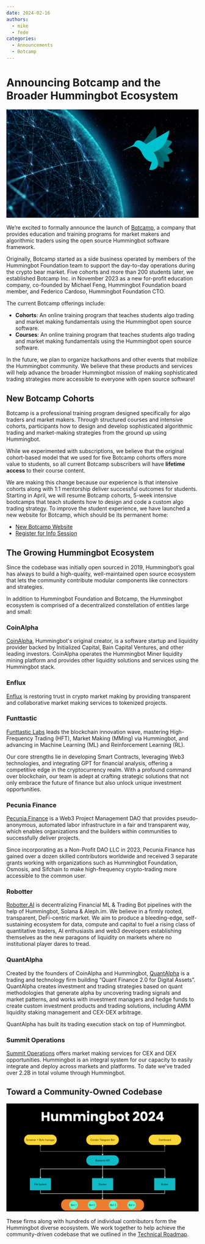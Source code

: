 ```yaml
---
date: 2024-02-16
authors:
  - mike
  - fede
categories:
  - Announcements
  - Botcamp
---
```


# Announcing Botcamp and the Broader Hummingbot Ecosystem

![cover](cover.png)

We’re excited to formally announce the launch of [Botcamp](https://www.botcamp.xyz), a company that provides education and training programs for market makers and algorithmic traders using the open source Hummingbot software framework. 

Originally, Botcamp started as a side business operated by members of the Hummingbot Foundation team to support the day-to-day operations during the crypto bear market. Five cohorts and more than 200 students later, we established Botcamp Inc. in November 2023 as a new for-profit education company, co-founded by Michael Feng, Hummingbot Foundation board member, and Federico Cardoso, Hummingbot Foundation CTO.

The current Botcamp offerings include:

- **Cohorts**: An online training program that teaches students algo trading and market making fundamentals using the Hummingbot open source software.
- **Courses**: An online training program that teaches students algo trading and market making fundamentals using the Hummingbot open source software.

In the future, we plan to organize hackathons and other events that mobilize the Hummingbot community. We believe that these products and services will help advance the broader Hummingbot mission of making sophisticated trading strategies more accessible to everyone with open source software!

<!-- more -->

## New Botcamp Cohorts

Botcamp is a professional training program designed specifically for algo traders and market makers. Through structured courses and intensive cohorts, participants how to design and develop sophisticated algorithmic trading and market-making strategies from the ground up using Hummingbot.

 While we experimented with subscriptions, we believe that the original cohort-based model that we used for five Botcamp cohorts offers more value to students, so all current Botcamp subscribers will have **lifetime access** to their course content.

We are making this change because our experience is that intensive cohorts along with 1:1 mentorship deliver successful outcomes for students. Starting in April, we will resume Botcamp cohorts, 5-week intensive bootcamps that teach students how to design and code a custom algo trading strategy. To improve the student experience, we have launched a new website for Botcamp, which should be its permanent home:

- [New Botcamp Website](https://www.botcamp.xyz) 
- [Register for Info Session](https://www.botcamp.xyz/event/botcamp-info-session-4/register)

## The Growing Hummingbot Ecosystem

Since the codebase was initially open sourced in 2019, Hummingbot’s goal has always to build a high-quality, well-maintained open source ecosystem that lets the community contribute modular components like connectors and strategies.

In addition to Hummingbot Foundation and Botcamp, the Hummingbot ecosystem is comprised of a decentralized constellation of entities large and small:

### CoinAlpha

[CoinAlpha](https://coinalpha.com), Hummingbot's original creator, is a software startup and liquidity provider backed by Initialized Capital, Bain Capital Ventures, and other leading investors. CoinAlpha operates the Hummingbot Miner liquidity mining platform and provides other liquidity solutions and services using the Hummingbot stack.

### Enflux

[Enflux](https://www.enflux.io/) is restoring trust in crypto market making by providing transparent and collaborative market making services to tokenized projects.

### Funttastic

[Funttastic Labs](https://www.funttastic.com) leads the blockchain innovation wave, mastering High-Frequency Trading (HFT), Market Making (MMing) via Hummingbot, and advancing in Machine Learning (ML) and Reinforcement Learning (RL). 

Our core strengths lie in developing Smart Contracts, leveraging Web3 technologies, and integrating GPT for financial analysis, offering a competitive edge in the cryptocurrency realm. With a profound command over blockchain, our team is adept at crafting strategic solutions that not only embrace the future of finance but also unlock unique investment opportunities.

### Pecunia Finance

[Pecunia.Finance](https://pecuniafinance.com/) is a Web3 Project Management DAO that provides pseudo-anonymous, automated labor infrastructure in a fair and transparent way, which enables organizations and the builders within communities to successfully deliver projects.

Since incorporating as a Non-Profit DAO LLC in 2023, Pecunia.Finance has gained over a dozen skilled contributors worldwide and received 3 separate grants working with organizations such as Hummingbot Foundation, Osmosis, and Sifchain to make high-frequency crypto-trading more accessible to the common user. 

### Robotter

[Robotter.AI](https://robotter.ai) is decentralizing Financial ML & Trading Bot pipelines with the help of Hummingbot, Solana & Aleph.im. We believe in a firmly rooted, transparent, DeFi-centric market. We aim to produce a bleeding-edge, self-sustaining ecosystem for data, compute and capital to fuel a rising class of quantitative traders, AI enthusiasts and web3 developers establishing themselves as the new paragons of liquidity on markets where no institutional player dares to tread.

### QuantAlpha

Created by the founders of CoinAlpha and Hummingbot, [QuantAlpha](https://quantalpha.ai) is a trading and technology firm building “Quant Finance 2.0 for Digital Assets”. QuantAlpha creates investment and trading strategies based on quant methodologies that generate alpha by uncovering trading signals and market patterns, and works with investment managers and hedge funds to create custom investment products and trading solutions, including AMM liquidity staking management and CEX-DEX arbitrage.

QuantAlpha has built its trading execution stack on top of Hummingbot.

### Summit Operations

[Summit Operations](https://summitoperations.co/) offers market making services for CEX and DEX opportunities. Hummingbot is an integral system for our capacity to easily integrate and deploy across markets and platforms. To date we’ve traded over 2.2B in total volume through Hummingbot.


## Toward a Community-Owned Codebase

![architecture](architecture.png)

These firms along with  hundreds of individual contributors form the Hummingbot diverse ecosystem. We work together to help achieve the community-driven codebase that we outlined in the [Technical Roadmap](/blog/hummingbot-2024-technical-roadmap-innovating-for-the-future/).


